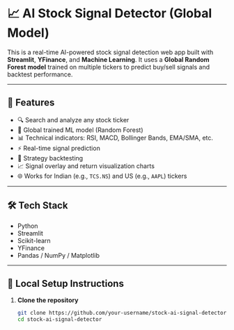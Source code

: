 # 📈 AI Stock Signal Detector (Global Model)

This is a real-time AI-powered stock signal detection web app built with **Streamlit**, **YFinance**, and **Machine Learning**. It uses a **Global Random Forest model** trained on multiple tickers to predict buy/sell signals and backtest performance.

---

## 🚀 Features

- 🔍 Search and analyze any stock ticker
- 🧠 Global trained ML model (Random Forest)
- 📊 Technical indicators: RSI, MACD, Bollinger Bands, EMA/SMA, etc.
- ⚡ Real-time signal prediction
- 🔁 Strategy backtesting
- 📈 Signal overlay and return visualization charts
- 🌐 Works for Indian (e.g., `TCS.NS`) and US (e.g., `AAPL`) tickers

---

## 🛠️ Tech Stack

- Python
- Streamlit
- Scikit-learn
- YFinance
- Pandas / NumPy / Matplotlib

---

## 🧪 Local Setup Instructions

1. **Clone the repository**
   ```bash
   git clone https://github.com/your-username/stock-ai-signal-detector.git
   cd stock-ai-signal-detector

